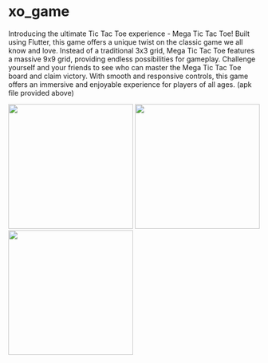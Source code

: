 # xo_game

Introducing the ultimate Tic Tac Toe experience - Mega Tic Tac Toe!
Built using Flutter, this game offers a unique twist on the classic game we all know and love. Instead of a traditional 3x3 grid, Mega Tic Tac Toe features a massive 9x9 grid, providing endless possibilities for gameplay.
Challenge yourself and your friends to see who can master the Mega Tic Tac Toe board and claim victory. With smooth and responsive controls, this game offers an immersive and enjoyable experience for players of all ages.
(apk file provided above)

<img src="https://user-images.githubusercontent.com/89311783/212228998-e3aff79e-a952-4675-8aa2-066224d468d6.jpg" width = 250> <img src="https://user-images.githubusercontent.com/89311783/212229192-5c6f53ff-e29d-420c-b921-3502b9443f0d.jpg" width = 250> <img src="https://user-images.githubusercontent.com/89311783/212229316-0b77e3ac-0e49-4ff3-beef-227c0b6355a8.jpg" width = 250>

